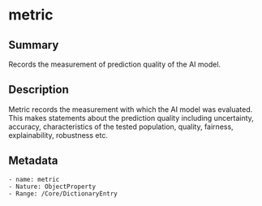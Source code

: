 <!-- Automatically generated by spec-parser v2.0.0 on 2023-12-25T20:28:21.783513+00:00 -->
<!-- SPDX-License-Identifier: Community-Spec-1.0 -->

# metric

## Summary

Records the measurement of prediction quality of the AI model.


## Description

Metric records the measurement with which the AI model was evaluated. 
This makes statements about the prediction quality including uncertainty,
accuracy, characteristics of the tested population, quality, fairness, explainability, robustness etc.


## Metadata

    - name: metric
    - Nature: ObjectProperty
    - Range: /Core/DictionaryEntry




